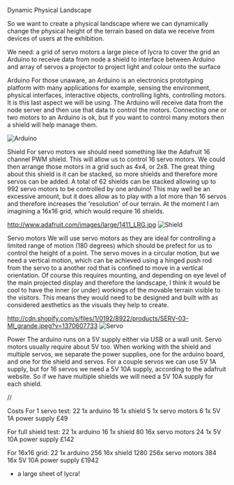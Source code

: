 Dynamic Physical Landscape

So we want to create a physical landscape where we can dynamically change the physical height of the terrain based on data we receive from devices of users at the exhibition.

We need:
a grid of servo motors
a large piece of lycra to cover the grid
an Arduino to receive data from node
a shield to interface between Arduino and array of servos
a projector to project light and colour onto the surface

Arduino
For those unaware, an Arduino is an electronics prototyping platform with many applications for example, sensing the environment, physical interfaces, interactive objects, controlling lights, controlling motors. It is this last aspect we will be using. The Arduino will receive data from the node server and then use that data to control the motors. Connecting one or two motors to an Arduino is ok, but if you want to control many motors then a shield will help manage them.

![Arduino](http://cdn.shopify.com/s/files/1/0192/8922/products/ARDU-03_grande.jpeg?v=1370608120&raw=true "Arduino")


Shield
For servo motors we should need something like the Adafruit 16 channel PWM shield. This will allow us to control 16 servo motors. We could then arrange those motors in a grid such as 4x4, or 2x8. The great thing about this shield is it can be stacked, so more shields and therefore more servos can be added. A total of 62 shields can be stacked allowing up to 992 servo motors to be controlled by one arduino! This may well be an excessive amount, but it does allow as to play with a lot more than 16 servos and therefore increases the 'resolution' of our terrain. At the moment I am imagining a 16x16 grid, which would require 16 shields.

http://www.adafruit.com/images/large/1411_LRG.jpg
![Shield](http://www.adafruit.com/images/large/1411_LRG.jpg?raw=true "Shield")


Servo motors
We will use servo motors as they are ideal for controlling a limited range of motion (180 degrees) which should be prefect for us to control the height of a point. The servo moves in a circular motion, but we need a vertical motion, which can be achieved using a hinged push rod from the servo to a another rod that is confined to move in a vertical orientation. Of course this requires mounting, and depending on eye level of the main projected display and therefore the landscape, I think it would be cool to have the inner (or under) workings of the movable terrain visible to the visitors. This means they would need to be designed and built with as considered aesthetics as the visuals they help to create.

http://cdn.shopify.com/s/files/1/0192/8922/products/SERV-03-MI_grande.jpeg?v=1370607733
![Servo](http://cdn.shopify.com/s/files/1/0192/8922/products/SERV-03-MI_grande.jpeg?v=1370607733&raw=true "Servo")

Power
The arduino runs on a 5V supply either via USB or a wall unit. Servo motors usually require about 5V too. When working with the shield and multiple servos, we separate the power supplies, one for the arduino board, and one for the shield and servos. For a couple servos we can use 5V 1A supply, but for 16 servos we need a 5V 10A supply, according to the adafruit website. So if we have multiple shields we will need a 5V 10A supply for each shield.

//

Costs
For 1 servo test:
22 1x arduino
16 1x shield
5 1x servo motors
6 1x 5V 1A power supply
£49

For full shield test:
22 1x arduino
16 1x shield
80 16x servo motors
24 1x 5V 10A power supply
£142

For 16x16 grid:
22 1x arduino
256 16x shield
1280 256x servo motors
384 16x 5V 10A power supply
£1942

+ a large sheet of lycra!
